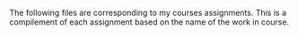 The following files are corresponding to my courses assignments.
This is a compilement of each assignment based on the name of the work in course. 
